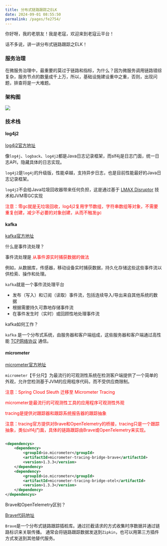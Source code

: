 ```yaml
---
title: 分布式链路跟踪之ELK
date: 2024-09-01 08:55:50
permalink: /pages/fe2754/
---
```


你好呀，我的老朋友！我是老寇，欢迎来到老寇云平台！

话不多说，讲一讲分布式链路跟踪之ELK！

### 服务治理

在微服务治理中，最重要的莫过于链路和指标，为什么？因为微服务调用链路错综复杂，服务节点的数量成千上万，所以，基础设施建设重中之重，否则，出现问题，排查将是一大难题。

### 架构图

<img src="/img/分布式链路跟踪之ELK/img.png"/>

### 技术栈

#### log4j2

[log4j2官方地址](https://logging.apache.org/log4j/2.x/)

像```log4j```、```logback```、```log4j2```都是Java日志记录框架，而slf4j是日志门面，统一日志API，隐藏具体的日志实现。

```log4j2```是```log4j```的升级版，性能卓越，支持异步日志，也是目前性能最好的Java日志记录框架。

```log4j2```不会给Java垃圾回收器带来任何负担，这是通过基于 [LMAX Disruptor](https://lmax-exchange.github.io/disruptor/)
技术和JVM零GC实现

<font color="red">
注意：零gc就是无垃圾回收，log4j2复用字节数组，字符串数组等对象，不需要重复创建，减少不必要的对象创建，从而不触发gc</font>

#### kafka

[kafka官方地址](https://kafka.apache.org/)

什么是事件流处理？

事件流处理是 <font color='red'>从事件源实时捕获数据的做法</font>

例如，从数据库，传感器，移动设备实时捕获数据，持久化存储这些这些事件流以供检索、操作和处理。

`kafka`就是一个事件流处理平台

- 发布（写入）和订阅（读取）事件流，包括连续导入/导出来自其他系统的数据
- 根据需要持久可靠地存储事件流
- 在事件发生时（实时）或回顾性地处理事件流

kafka如何工作？

`kafka`
是一个分布式系统，由服务器和客户端组成，这些服务器和客户端通过高性能 [TCP网络协议](https://kafka.apache.org/protocol.html)
通信。

#### micrometer

[micrometer官方地址](https://docs.micrometer.io/micrometer/reference/)

`micrometer`【千分尺】为最流行的可观测性系统在检测客户端提供了一个简单的外观，允许您检测基于JVM的应用程序代码，而不受供应商限制。

<font color="red">注意：Spring Cloud Sleuth 迁移至 Micrometer Tracing</font>

<font color="red">micrometer是最流行的可观测性工具的应用程序可观测性外观 </font>

<font color="red">tracing是提供对跟踪器和跟踪系统报告器的跟踪抽象</font>

<font color="red">
注意：tracing官方提供对Brave和OpenTelemetry的桥接，tracing只是一个跟踪抽象，类似slf4j门面，具体的链路跟踪由Brave或OpenTelemetry来实现。</font>

```xml

<dependencys>
	<dependency>
		<groupId>io.micrometer</groupId>
		<artifactId>micrometer-tracing-bridge-brave</artifactId>
		<version>1.3.3</version>
	</dependency>
	<dependency>
		<groupId>io.micrometer</groupId>
		<artifactId>micrometer-tracing-bridge-otel</artifactId>
		<version>1.3.3</version>
	</dependency>
</dependencys>
```

Brave和OpenTelemetry区别？

[Brave代码地址](https://github.com/openzipkin/brave)

```Brave```是一个分布式链路跟踪插桩库。通过拦截请求的方式收集时序数据并通过链路标识来关联传播。
通常会将链路跟踪数据发送到```Zipkin```，也可以用第三方插件方式发送到其他替代服务。

